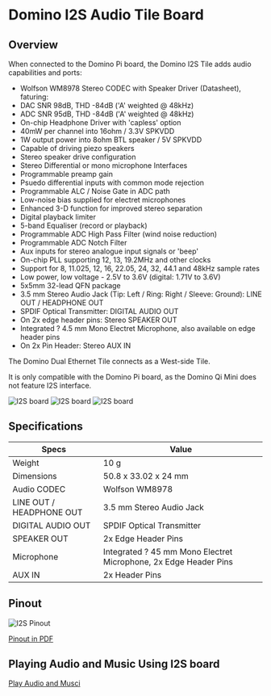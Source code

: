 ﻿Domino I2S Audio Tile Board
======================

Overview
-------------
When connected to the Domino Pi board, the Domino I2S Tile adds audio capabilities and ports:

  * Wolfson WM8978 Stereo CODEC with Speaker Driver (Datasheet), faturing:
  * DAC SNR 98dB, THD -84dB ('A' weighted @ 48kHz)
  * ADC SNR 95dB, THD -84dB ('A' weighted @ 48kHz)
  * On-chip Headphone Driver with 'capless' option
  * 40mW per channel into 16ohm / 3.3V SPKVDD
  * 1W output power into 8ohm BTL speaker / 5V SPKVDD
  * Capable of driving piezo speakers
  * Stereo speaker drive configuration
  * Stereo Differential or mono microphone Interfaces
  * Programmable preamp gain
  * Psuedo differential inputs with common mode rejection
  * Programmable ALC / Noise Gate in ADC path
  * Low-noise bias supplied for electret microphones
  * Enhanced 3-D function for improved stereo separation
  * Digital playback limiter
  * 5-band Equaliser (record or playback)
  * Programmable ADC High Pass Filter (wind noise reduction)
  * Programmable ADC Notch Filter
  * Aux inputs for stereo analogue input signals or 'beep'
  * On-chip PLL supporting 12, 13, 19.2MHz and other clocks
  * Support for 8, 11.025, 12, 16, 22.05, 24, 32, 44.1 and 48kHz sample rates
  * Low power, low voltage - 2.5V to 3.6V (digital: 1.71V to 3.6V)
  * 5x5mm 32-lead QFN package
  * 3.5 mm Stereo Audio Jack (Tip: Left / Ring: Right / Sleeve: Ground): LINE OUT / HEADPHONE OUT
  * SPDIF Optical Transmitter: DIGITAL AUDIO OUT
  * On 2x edge header pins: Stereo SPEAKER OUT
  * Integrated ? 4.5 mm Mono Electret Microphone, also available on edge header pins
  * On 2x Pin Header: Stereo AUX IN

The Domino Dual Ethernet Tile connects as a West-side Tile.

It is only compatible with the Domino Pi board, as the Domino Qi Mini does not feature I2S interface.

![I2S board](https://static.gl-inet.com/docs/en/2.x/domino/pi/src/i2s1.jpg)
![I2S board](https://static.gl-inet.com/docs/en/2.x/domino/pi/src/i2s2.jpg)
![I2S board](https://static.gl-inet.com/docs/en/2.x/domino/pi/src/i2s3.jpg)

Specifications
--------------------

| Specs | Value |
|-----------------|-------------------|
|Weight	 | 10 g | 
|Dimensions	| 50.8 x 33.02 x 24 mm | 
|Audio CODEC	|  Wolfson WM8978 | 
|LINE OUT / HEADPHONE OUT	|  3.5 mm Stereo Audio Jack | 
|DIGITAL AUDIO OUT	 |  SPDIF Optical Transmitter | 
|SPEAKER OUT	|  2x Edge Header Pins | 
|Microphone	|  Integrated ? 45 mm Mono Electret Microphone,  2x Edge Header Pins | 
|AUX IN	| 2x Header Pins | 

Pinout
----------------

![I2S Pinout](https://static.gl-inet.com/docs/en/2.x/domino/pi/src/i2s_pinout.jpg)

[Pinout in PDF](https://static.gl-inet.com/docs/en/2.x/domino/pi/src/Domino-I2S-Pinout.pdf)


Playing Audio and Music Using I2S board
-----------------------------------------------------------

[Play Audio and Musci](audio.md)